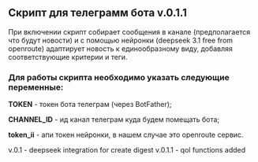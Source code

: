 ## Скрипт для телеграмм бота v.0.1.1

При включении скрипт собирает сообщения в канале (предполагается что будут новости)
и с помощью нейронки (deepseek 3.1 free from openroute) адаптирует новость к единообразному виду, добавляя 
соответствующие критерии и теги.

### Для работы скрипта необходимо указать следующие переменные:

**TOKEN** - токен бота телеграм (через BotFather);

**CHANNEL_ID** - ид канал телеграм куда будем помещать бота;

**token_ii** - апи токен нейронки, в нашем случае это openroute сервис.


 v.0.1 - deepseek integration for create digest
 v.0.1.1 - qol functions added

